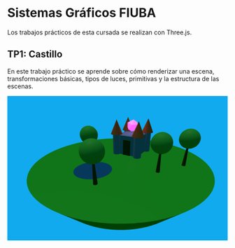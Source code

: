 # Sistemas Gráficos FIUBA

Los trabajos prácticos de esta cursada se realizan con Three.js.

## TP1: Castillo

En este trabajo práctico se aprende sobre cómo renderizar una escena, transformaciones básicas, tipos de luces, primitivas y la estructura de las escenas.

![Castillo en frente de un lago](./Castillo/ejemplo.png)
